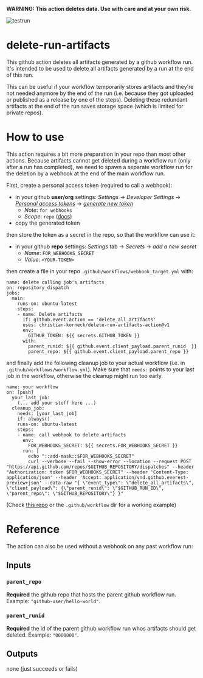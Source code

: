 **WARNING: This action deletes data. Use with care and at your own risk.**

![testrun](https://github.com/christian-korneck/delete-run-artifacts-action/workflows/testrun/badge.svg)

# delete-run-artifacts

This github action deletes all artifacts generated by a github workflow run. It's intended to be used to delete all artifacts generated by a run at the end of this run.

This can be useful if your workflow temporarily stores artifacts and they're not needed anymore by the end of the run (i.e. because they got uploaded or published as a release by one of the steps). Deleting these redundant artifacts at the end of the run saves storage space (which is limited for private repos).

# How to use

This action requires a bit more preparation in your repo than most other actions. Because artifacts cannot get deleted during a workflow run (only after a run has completed), we need to spawn a separate workflow run for the deletion by a webhook at the end of the main workflow run.

First, create a personal access token (required to call a webhook):

- in your github **user/org** settings: *Settings* -> *Developer Settings* -> *[Personal access tokens](https://github.com/settings/tokens)* -> *[generate new token](https://github.com/settings/tokens/new)*
  - *Note*: `for webhooks`
  - *Scope*: `repo` ([docs](https://developer.github.com/apps/building-oauth-apps/understanding-scopes-for-oauth-apps/))
- copy the generated token

then store the token as a secret in the repo, so that the workflow can use it:

- in your github **repo** settings: *Settings* tab -> *Secrets* -> *add a new secret*
  - *Name*: `FOR_WEBHOOKS_SECRET`
  - *Value*: `<YOUR-TOKEN>`

then create a file in your repo `.github/workflows/webhook_target.yml` with:

```
name: delete calling job's artifacts
on: repository_dispatch
jobs:
  main:
    runs-on: ubuntu-latest
    steps:
    - name: Delete artifacts
      if: github.event.action == 'delete_all_artifacts'
      uses: christian-korneck/delete-run-artifacts-action@v1
      env:
        GITHUB_TOKEN: ${{ secrets.GITHUB_TOKEN }}
      with:
        parent_runid: ${{ github.event.client_payload.parent_runid  }}
        parent_repo: ${{ github.event.client_payload.parent_repo }}
```

and finally add the following cleanup job to your actual workflow (i.e. in `.github/workflows/workflow.yml`).
Make sure that `needs:` points to your last job in the workflow, otherwise the cleanup might run too early.

```
name: your workflow
on: [push]
  your_last_job:
    (... add your stuff here ...)
  cleanup_job:
    needs: [your_last_job]
    if: always()
    runs-on: ubuntu-latest
    steps:
    - name: call webhook to delete artifacts
      env:
        FOR_WEBHOOKS_SECRET: ${{ secrets.FOR_WEBHOOKS_SECRET }}
      run: |
        echo "::add-mask::$FOR_WEBHOOKS_SECRET"
        curl --verbose --fail --show-error --location --request POST "https://api.github.com/repos/$GITHUB_REPOSITORY/dispatches" --header "Authorization: token $FOR_WEBHOOKS_SECRET" --header 'Content-Type: application/json' --header 'Accept: application/vnd.github.everest-preview+json' --data-raw "{ \"event_type\": \"delete_all_artifacts\", \"client_payload\": {\"parent_runid\": \"$GITHUB_RUN_ID\", \"parent_repo\": \"$GITHUB_REPOSITORY\"} }"
```

(Check [this repo](https://github.com/christian-korneck/captive) or the `.github/workflow` dir for a working example)

# Reference

The action can also be used without a webhook on any past workflow run: 

## Inputs

### `parent_repo`

**Required** the github repo that hosts the parent github workflow run. Example: `"github-user/hello-world"`.

### `parent_runid`

**Required** the id of the parent github workflow run whos artifacts should get deleted. Example: `"0000000"`.


## Outputs

none (just succeeds or fails)

